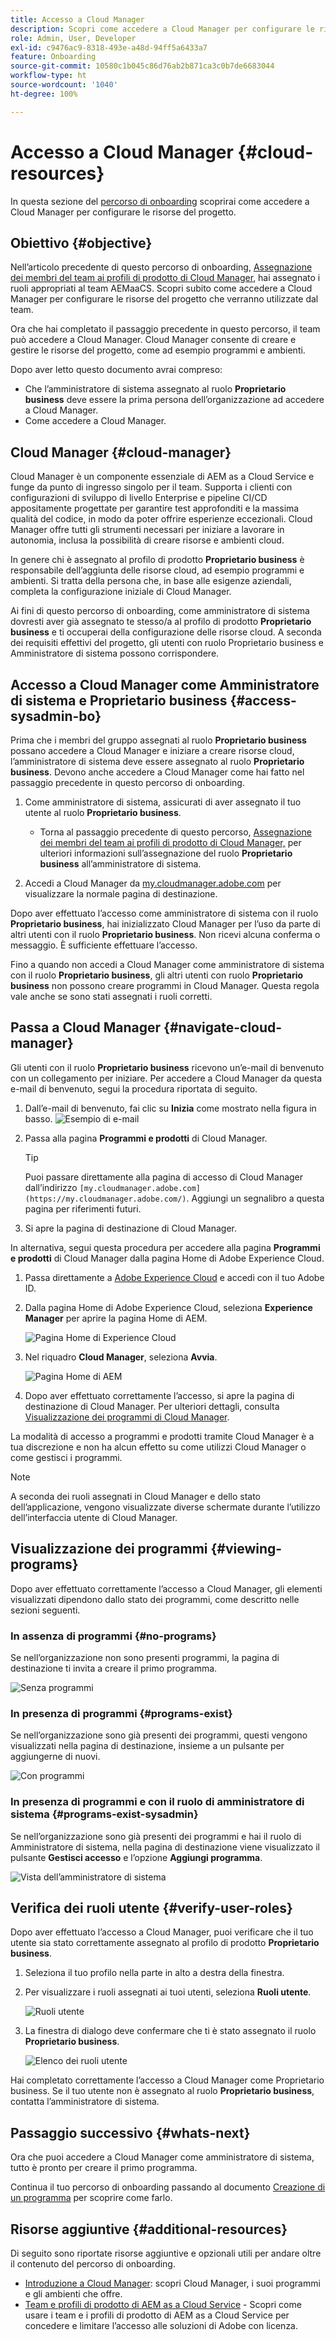 ```yaml
---
title: Accesso a Cloud Manager
description: Scopri come accedere a Cloud Manager per configurare le risorse del progetto.
role: Admin, User, Developer
exl-id: c9476ac9-8318-493e-a48d-94ff5a6433a7
feature: Onboarding
source-git-commit: 10580c1b045c86d76ab2b871ca3c0b7de6683044
workflow-type: ht
source-wordcount: '1040'
ht-degree: 100%

---
```


# Accesso a Cloud Manager {#cloud-resources}

In questa sezione del [percorso di onboarding](overview.md) scoprirai come accedere a Cloud Manager per configurare le risorse del progetto.

## Obiettivo {#objective}

Nell’articolo precedente di questo percorso di onboarding, [Assegnazione dei membri del team ai profili di prodotto di Cloud Manager](assign-profiles-cloud-manager.md), hai assegnato i ruoli appropriati al team AEMaaCS. Scopri subito come accedere a Cloud Manager per configurare le risorse del progetto che verranno utilizzate dal team.

Ora che hai completato il passaggio precedente in questo percorso, il team può accedere a Cloud Manager. Cloud Manager consente di creare e gestire le risorse del progetto, come ad esempio programmi e ambienti.

Dopo aver letto questo documento avrai compreso:

* Che l’amministratore di sistema assegnato al ruolo **Proprietario business** deve essere la prima persona dell’organizzazione ad accedere a Cloud Manager.
* Come accedere a Cloud Manager.

## Cloud Manager {#cloud-manager}

Cloud Manager è un componente essenziale di AEM as a Cloud Service e funge da punto di ingresso singolo per il team. Supporta i clienti con configurazioni di sviluppo di livello Enterprise e pipeline CI/CD appositamente progettate per garantire test approfonditi e la massima qualità del codice, in modo da poter offrire esperienze eccezionali. Cloud Manager offre tutti gli strumenti necessari per iniziare a lavorare in autonomia, inclusa la possibilità di creare risorse e ambienti cloud.

In genere chi è assegnato al profilo di prodotto **Proprietario business** è responsabile dell’aggiunta delle risorse cloud, ad esempio programmi e ambienti. Si tratta della persona che, in base alle esigenze aziendali, completa la configurazione iniziale di Cloud Manager.

Ai fini di questo percorso di onboarding, come amministratore di sistema dovresti aver già assegnato te stesso/a al profilo di prodotto **Proprietario business** e ti occuperai della configurazione delle risorse cloud. A seconda dei requisiti effettivi del progetto, gli utenti con ruolo Proprietario business e Amministratore di sistema possono corrispondere.

## Accesso a Cloud Manager come Amministratore di sistema e Proprietario business {#access-sysadmin-bo}

Prima che i membri del gruppo assegnati al ruolo **Proprietario business** possano accedere a Cloud Manager e iniziare a creare risorse cloud, l’amministratore di sistema deve essere assegnato al ruolo **Proprietario business**. Devono anche accedere a Cloud Manager come hai fatto nel passaggio precedente in questo percorso di onboarding.

1. Come amministratore di sistema, assicurati di aver assegnato il tuo utente al ruolo **Proprietario business**.

   * Torna al passaggio precedente di questo percorso, [Assegnazione dei membri del team ai profili di prodotto di Cloud Manager,](assign-profiles-cloud-manager.md) per ulteriori informazioni sull’assegnazione del ruolo **Proprietario business** all’amministratore di sistema.

1. Accedi a Cloud Manager da [my.cloudmanager.adobe.com](https://my.cloudmanager.adobe.com/) per visualizzare la normale pagina di destinazione.

Dopo aver effettuato l’accesso come amministratore di sistema con il ruolo **Proprietario business**, hai inizializzato Cloud Manager per l’uso da parte di altri utenti con il ruolo **Proprietario business**. Non ricevi alcuna conferma o messaggio. È sufficiente effettuare l’accesso.

Fino a quando non accedi a Cloud Manager come amministratore di sistema con il ruolo **Proprietario business**, gli altri utenti con ruolo **Proprietario business** non possono creare programmi in Cloud Manager. Questa regola vale anche se sono stati assegnati i ruoli corretti.

## Passa a Cloud Manager {#navigate-cloud-manager}

Gli utenti con il ruolo **Proprietario business** ricevono un’e-mail di benvenuto con un collegamento per iniziare. Per accedere a Cloud Manager da questa e-mail di benvenuto, segui la procedura riportata di seguito.

1. Dall’e-mail di benvenuto, fai clic su **Inizia** come mostrato nella figura in basso.
   ![Esempio di e-mail](/help/journey-onboarding/assets/get-started-email.png)

1. Passa alla pagina **Programmi e prodotti** di Cloud Manager.

   >[!TIP]
   >
   >Puoi passare direttamente alla pagina di accesso di Cloud Manager dall’indirizzo `[my.cloudmanager.adobe.com](https://my.cloudmanager.adobe.com/)`. Aggiungi un segnalibro a questa pagina per riferimenti futuri.

1. Si apre la pagina di destinazione di Cloud Manager.

In alternativa, segui questa procedura per accedere alla pagina **Programmi e prodotti** di Cloud Manager dalla pagina Home di Adobe Experience Cloud.

1. Passa direttamente a [Adobe Experience Cloud](https://experience.adobe.com) e accedi con il tuo Adobe ID.

1. Dalla pagina Home di Adobe Experience Cloud, seleziona **Experience Manager** per aprire la pagina Home di AEM.

   ![Pagina Home di Experience Cloud](/help/journey-onboarding/assets/setup-resources2.png)

1. Nel riquadro **Cloud Manager**, seleziona **Avvia**.

   ![Pagina Home di AEM](/help/journey-onboarding/assets/setup-resources3.png)

1. Dopo aver effettuato correttamente l’accesso, si apre la pagina di destinazione di Cloud Manager. Per ulteriori dettagli, consulta [Visualizzazione dei programmi di Cloud Manager](#viewing-programs).

La modalità di accesso a programmi e prodotti tramite Cloud Manager è a tua discrezione e non ha alcun effetto su come utilizzi Cloud Manager o come gestisci i programmi.

>[!NOTE]
>
>A seconda dei ruoli assegnati in Cloud Manager e dello stato dell’applicazione, vengono visualizzate diverse schermate durante l’utilizzo dell’interfaccia utente di Cloud Manager.

## Visualizzazione dei programmi {#viewing-programs}

Dopo aver effettuato correttamente l’accesso a Cloud Manager, gli elementi visualizzati dipendono dallo stato dei programmi, come descritto nelle sezioni seguenti.

### In assenza di programmi {#no-programs}

Se nell’organizzazione non sono presenti programmi, la pagina di destinazione ti invita a creare il primo programma.

![Senza programmi](/help/implementing/cloud-manager/getting-access-to-aem-in-cloud/assets/first_timelogin0.png)

### In presenza di programmi {#programs-exist}

Se nell’organizzazione sono già presenti dei programmi, questi vengono visualizzati nella pagina di destinazione, insieme a un pulsante per aggiungerne di nuovi.

![Con programmi](/help/implementing/cloud-manager/getting-access-to-aem-in-cloud/assets/first_timelogin1.png)

### In presenza di programmi e con il ruolo di amministratore di sistema {#programs-exist-sysadmin}

Se nell’organizzazione sono già presenti dei programmi e hai il ruolo di Amministratore di sistema, nella pagina di destinazione viene visualizzato il pulsante **Gestisci accesso** e l’opzione **Aggiungi programma**.

![Vista dell’amministratore di sistema](/help/implementing/cloud-manager/getting-access-to-aem-in-cloud/assets/admin-console-4.png)

## Verifica dei ruoli utente {#verify-user-roles}

Dopo aver effettuato l’accesso a Cloud Manager, puoi verificare che il tuo utente sia stato correttamente assegnato al profilo di prodotto **Proprietario business**.

1. Seleziona il tuo profilo nella parte in alto a destra della finestra.

1. Per visualizzare i ruoli assegnati ai tuoi utenti, seleziona **Ruoli utente**.

   ![Ruoli utente](/help/journey-onboarding/assets/setup-resources6.png)

1. La finestra di dialogo deve confermare che ti è stato assegnato il ruolo **Proprietario business**.

   ![Elenco dei ruoli utente](/help/journey-onboarding/assets/setup-resources7.png)

Hai completato correttamente l’accesso a Cloud Manager come Proprietario business. Se il tuo utente non è assegnato al ruolo **Proprietario business**, contatta l’amministratore di sistema.

## Passaggio successivo {#whats-next}

Ora che puoi accedere a Cloud Manager come amministratore di sistema, tutto è pronto per creare il primo programma.

Continua il tuo percorso di onboarding passando al documento [Creazione di un programma](create-program.md) per scoprire come farlo.

## Risorse aggiuntive {#additional-resources}

Di seguito sono riportate risorse aggiuntive e opzionali utili per andare oltre il contenuto del percorso di onboarding.

* [Introduzione a Cloud Manager](/help/onboarding/cloud-manager-introduction.md): scopri Cloud Manager, i suoi programmi e gli ambienti che offre.
* [Team e profili di prodotto di AEM as a Cloud Service](/help/onboarding/aem-cs-team-product-profiles.md) - Scopri come usare i team e i profili di prodotto di AEM as a Cloud Service per concedere e limitare l’accesso alle soluzioni di Adobe con licenza.
<!-- ERROR: Not Found (HTTP error 404) * [AEM Champion Tips and Tricks - Cloud Manager UI](https://experienceleague.adobe.com/docs/experience-manager-learn/cloud-service/expert-resources/aem-champions/cloud-manager-ui.md) - Watch this video for an overview of Cloud Manager's UI from an AEM champion. -->

